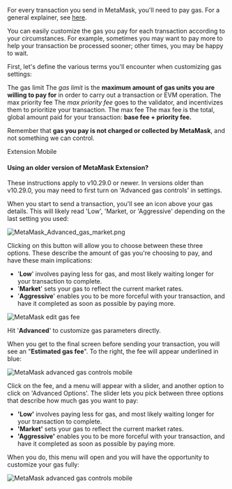 For every transaction you send in MetaMask, you'll need to pay gas. For a general explainer, see [here](https://support.metamask.io/hc/en-us/articles/4404600179227).


You can easily customize the gas you pay for each transaction according to your circumstances. For example, sometimes you may want to pay more to help your transaction be processed sooner; other times, you may be happy to wait. 


First, let's define the various terms you'll encounter when customizing gas settings:



The gas limit
The *gas limit* is the **maximum amount of gas units you are willing to pay for** in order to carry out a transaction or EVM operation.
The max priority fee
The *max priority fee* goes to the validator, and incentivizes them to prioritize your transaction.
The max fee
The max fee is the total, global amount paid for your transaction: **base fee + priority fee.**


Remember that **gas you pay is not charged or collected by MetaMask**, and not something we can control. 




Extension Mobile



#### Using an older version of MetaMask Extension?


These instructions apply to v10.29.0 or newer. In versions older than v10.29.0, you may need to first turn on 'Advanced gas controls' in settings.



When you start to send a transaction, you'll see an icon above your gas details. This will likely read 'Low', 'Market, or 'Aggressive' depending on the last setting you used: 


![MetaMask_Advanced_gas_market.png](https://support.metamask.io/hc/article_attachments/13074858261659)


Clicking on this button will allow you to choose between these three options. These describe the amount of gas you're choosing to pay, and have these main implications:


* '**Low**' involves paying less for gas, and most likely waiting longer for your transaction to complete.
* '**Market**' sets your gas to reflect the current market rates.
* '**Aggressive**' enables you to be more forceful with your transaction, and have it completed as soon as possible by paying more.


![MetaMask edit gas fee](https://support.metamask.io/hc/article_attachments/12771583771035)


Hit '**Advanced**' to customize gas parameters directly. 




When you get to the final screen before sending your transaction, you will see an "**Estimated gas fee**". To the right, the fee will appear underlined in blue:


![MetaMask advanced gas controls mobile](https://support.metamask.io/hc/article_attachments/12771126658459)


Click on the fee, and a menu will appear with a slider, and another option to click on 'Advanced Options'. The slider lets you pick between three options that describe how much gas you want to pay:


* **'Low'** involves paying less for gas, and most likely waiting longer for your transaction to complete.
* **'Market'** sets your gas to reflect the current market rates.
* **'Aggressive'** enables you to be more forceful with your transaction, and have it completed as soon as possible by paying more.


When you do, this menu will open and you will have the opportunity to customize your gas fully:


![MetaMask advanced gas controls mobile](https://support.metamask.io/hc/article_attachments/12771177715995)




 


